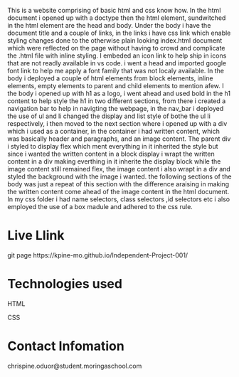 <p>This is a website comprising of basic html and css know how. In the html document i opened up with a doctype then the html element, sundwitched in the html element are the head and body. Under the body i have the document title and a couple of links, in the links i have css link which enable styling changes done to the otherwise plain looking index.html document which were reflected on the page without having to crowd and complicate the .html file with inline styling. I embeded an icon link to help ship in icons that are not readly available in vs code. i went a head and imported google font link to help me apply a font family that was not localy available. In the body i deployed a couple of html elements from block elements, inline elements, empty elements to parent and child elements to mention afew. I the body i opened up with h1 as a logo, i went ahead and used bold in the h1 content to help style the h1 in two different sections, from there i created a navigation bar to help in navigting the webpage, in the nav_bar i deployed the use of ul and li changed the display and list style of bothe the ul li respectively, i then moved to the next section where i opened up with a div which i used as a container, in the container i had written content, which was basically header and paragraphs, and an image content. The parent div i styled to display flex which ment everything in it inherited the style but since i wanted the written content in a block display i wrapt the written content in a div making everthing in it inherite the  display block while the image content still remained flex, the image content i also wrapt in a div and styled the background with the image i wanted. the following sections of the body was just a repeat of this section with the difference araising in making the written content come ahead of the image content in the html document. In my css folder i had name selectors, class selectors ,id selectors etc i also employed the use of a box madule and adhered to the css rule.</p>
<h1>Live LIink</h1>
<p>git page https://kpine-mo.github.io/Independent-Project-001/</p>
<h1>Technologies used</h1>
<p>HTML</p>
<p>CSS</p>
<h1>Contact Infomation</h1> 
<p>chrispine.oduor@student.moringaschool.com</p>